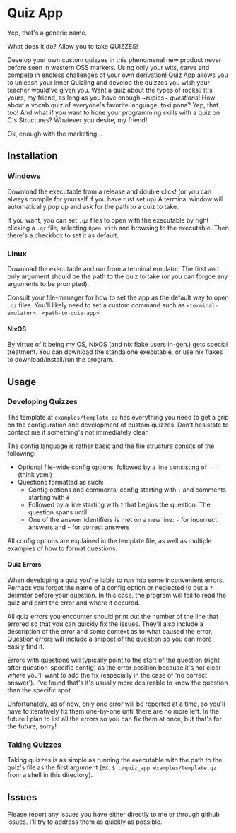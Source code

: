# Quiz App
Yep, that's a generic name.

What does it do? Allow you to take QUIZZES!

Develop your own custom quizzes in this phenomenal new product never before seen in
western OSS markets. Using only your wits, carve and compete in endless challenges of your
own derivation! Quiz App allows you to unleash your inner Quizling and develop the quizzes
you wish your teacher would've given you. Want a quiz about the types of rocks? It's 
yours, my friend, as long as you have enough ~rupies~ *questions*! How about a vocab quiz
of everyone's favorite language, toki pona? Yep, that too! And what if you want to hone
your programming skills with a quiz on C's Structures? Whatever you desire, my friend!

Ok, enough with the marketing...

## Installation

### Windows

Download the executable from a release and double click! (or you can always compile for
yourself if you have rust set up) A terminal window will automatically pop up and ask 
for the path to a quiz to take.

If you want, you can set `.qz` files to open with the executable by right clicking a `.qz`
file, selecting `Open With` and browsing to the executable. Then there's a checkbox to set
it as default.

### Linux

Download the executable and run from a terminal emulator. The first and only argument
should be the path to the quiz to take (or you can forgoe any arguments to be prompted).

Consult your file-manager for how to set the app as the default way to open `.qz` files.
You'll likely need to set a custom command such as `<terminal-emulator> 
<path-to-quiz-app>`.

#### NixOS

By virtue of it being my OS, NixOS (and nix flake users in-gen.) gets special treatment.
You can download the standalone executable, or use nix flakes to download/install/run the
program.

## Usage

### Developing Quizzes

The template at `examples/template.qz` has everything you need to get a grip on the
configuration and development of custom quizzes. Don't hesistate to contact me if
something's not immediately clear.

The config language is rather basic and the file structure consits of the following:
- Optional file-wide config options, followed by a line consisting of `---` (think yaml)
- Questions formatted as such:
    - Config options and comments; config starting with `;` and comments starting with `#`
    - Followed by a line starting with `?` that begins the question. The question spans 
    until
    - One of the answer identifiers is met on a new line: `-` for incorrect answers and 
    `+` for correct answers

All config options are explained in the template file, as well as multiple examples of how
to format questions.

#### Quiz Errors

When developing a quiz you're liable to run into some inconvenient errors. Perhaps you
forgot the name of a config option or neglected to put a `?` delimiter before your
question. In this case, the program will fail to read the quiz and print the error and
where it occured.

All quiz errors you encounter should print out the number of the line that errored so that
you can quickly fix the issues. They'll also include a description of the error and some
context as to what caused the error. Question errors will include a snippet of the
question so you can more easily find it.

Errors with questions will typically point to the start of the question (right after
question-specific config) as the error position because it's not clear *where* you'll want
to add the fix (especially in the case of 'no correct answer'). I've found that's it's
usually more desireable to know the question than the specific spot.

Unfortunately, as of now, only one error will be reported at a time, so you'll have to
iteratively fix them one-by-one until there are no more left. In the future I plan to list
all the errors so you can fix them at once, but that's for the future, sorry!

### Taking Quizzes

Taking quizzes is as simple as running the executable with the path to the quiz's file as
the first argument (ex. `$ ./quiz_app examples/template.qz` from a shell in this 
directory).

## Issues

Please report any issues you have either directly to me or through github issues. I'll try
to address them as quickly as possible.
